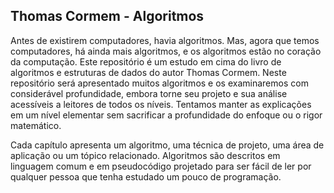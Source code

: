 <h2>Thomas Cormem - Algoritmos</h2>

Antes de existirem computadores, havia algoritmos. Mas, agora que temos computadores, há ainda mais
algoritmos, e os algoritmos estão no coração da computação. Este repositório é um estudo em cima do livro de algoritmos e estruturas de dados do autor Thomas Cormem. Neste repositório será apresentado muitos algoritmos e os examinaremos com considerável profundidade, embora torne seu projeto e sua análise acessíveis a leitores de
todos os níveis. Tentamos manter as explicações em um nível elementar sem sacrificar a profundidade do enfoque ou o rigor matemático.

Cada capítulo apresenta um algoritmo, uma técnica de projeto, uma área de aplicação ou um tópico relacionado.
Algoritmos são descritos em linguagem comum e em pseudocódigo projetado para ser fácil de ler por qualquer pessoa
que tenha estudado um pouco de programação.
